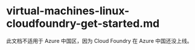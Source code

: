 # virtual-machines-linux-cloudfoundry-get-started.md

此文档不适用于 Azure 中国区，因为 Cloud Foundry 在 Azure 中国还没上线。